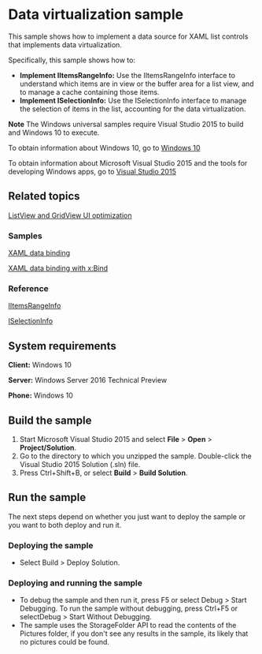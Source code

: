 <!---
  category: ControlsLayoutAndText
  samplefwlink: http://go.microsoft.com/fwlink/?LinkID=703784
--->

# Data virtualization sample

This sample shows how to implement a data source for XAML list controls that implements data virtualization.

Specifically, this sample shows how to:

- **Implement IItemsRangeInfo:** Use the IItemsRangeInfo interface to understand which items are in view or the buffer area for a list view, and to manage a cache containing those items.
- **Implement ISelectionInfo:** Use the ISelectionInfo interface to manage the selection of items in the list, accounting for the data virtualization.

**Note** The Windows universal samples require Visual Studio 2015 to build and Windows 10 to execute.
 
To obtain information about Windows 10, go to [Windows 10](http://go.microsoft.com/fwlink/?LinkID=532421)

To obtain information about Microsoft Visual Studio 2015 and the tools for developing Windows apps, go to [Visual Studio 2015](http://go.microsoft.com/fwlink/?LinkID=532422)

## Related topics
[ListView and GridView UI optimization](https://msdn.microsoft.com/library/windows/apps/mt204776.aspx)

### Samples

[XAML data binding](https://code.msdn.microsoft.com/windowsapps/Data-Binding-7b1d67b5/)

[XAML data binding with x:Bind](../XamlBind)

### Reference

<!-- Add links to related API -->

[IItemsRangeInfo](https://msdn.microsoft.com/library/windows/apps/windows.ui.xaml.data.iitemsrangeinfo.aspx)

[ISelectionInfo](https://msdn.microsoft.com/library/windows/apps/windows.ui.xaml.data.iselectioninfo.aspx)

## System requirements

**Client:** Windows 10 

**Server:** Windows Server 2016 Technical Preview

**Phone:**  Windows 10 

## Build the sample

1. Start Microsoft Visual Studio 2015 and select **File** \> **Open** \> **Project/Solution**.
2. Go to the directory to which you unzipped the sample. Double-click the Visual Studio 2015 Solution (.sln) file. 
3. Press Ctrl+Shift+B, or select **Build** \> **Build Solution**. 

## Run the sample

The next steps depend on whether you just want to deploy the sample or you want to both deploy and run it.

### Deploying the sample

- Select Build > Deploy Solution. 

### Deploying and running the sample

- To debug the sample and then run it, press F5 or select Debug >  Start Debugging. To run the sample without debugging, press Ctrl+F5 or selectDebug > Start Without Debugging. 
- The sample uses the StorageFolder API to read the contents of the Pictures folder, if you don't see any results in the sample, its likely that no pictures could be found. 